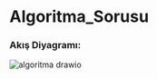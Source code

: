 # Algoritma_Sorusu

### Akış Diyagramı:

![algoritma drawio](https://user-images.githubusercontent.com/54955167/200281406-b5074f41-f253-49bd-a65f-68a8b78b0af0.png)
